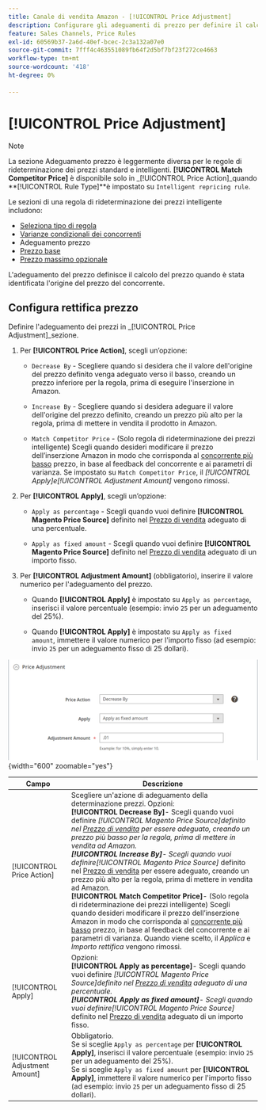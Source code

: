 ```yaml
---
title: Canale di vendita Amazon - [!UICONTROL Price Adjustment]
description: Configurare gli adeguamenti di prezzo per definire il calcolo del prezzo dopo aver identificato l'origine del prezzo del concorrente Amazon.
feature: Sales Channels, Price Rules
exl-id: 60569b37-2a6d-40ef-bcec-2c3a132a07e0
source-git-commit: 7fff4c463551089fb64f2d5bf7bf23f272ce4663
workflow-type: tm+mt
source-wordcount: '418'
ht-degree: 0%

---
```


# [!UICONTROL Price Adjustment]

>[!NOTE]
>
>La sezione Adeguamento prezzo è leggermente diversa per le regole di rideterminazione dei prezzi standard e intelligenti. **[!UICONTROL Match Competitor Price]** è disponibile solo in _[!UICONTROL Price Action]_quando **[!UICONTROL Rule Type]**è impostato su `Intelligent repricing rule`.

Le sezioni di una regola di rideterminazione dei prezzi intelligente includono:

- [Seleziona tipo di regola](./intelligent-repricing-rules.md)
- [Varianze condizionali dei concorrenti](./competitor-conditional-variances.md)
- Adeguamento prezzo
- [Prezzo base](./floor-price.md)
- [Prezzo massimo opzionale](./optional-ceiling-price.md)

L&#39;adeguamento del prezzo definisce il calcolo del prezzo quando è stata identificata l&#39;origine del prezzo del concorrente.

## Configura rettifica prezzo

Definire l&#39;adeguamento dei prezzi in _[!UICONTROL Price Adjustment]_sezione.

1. Per **[!UICONTROL Price Action]**, scegli un’opzione:

   - `Decrease By` - Scegliere quando si desidera che il valore dell&#39;origine del prezzo definito venga adeguato verso il basso, creando un prezzo inferiore per la regola, prima di eseguire l&#39;inserzione in Amazon.

   - `Increase By` - Scegliere quando si desidera adeguare il valore dell&#39;origine del prezzo definito, creando un prezzo più alto per la regola, prima di mettere in vendita il prodotto in Amazon.

   - `Match Competitor Price` - (Solo regola di rideterminazione dei prezzi intelligente) Scegli quando desideri modificare il prezzo dell’inserzione Amazon in modo che corrisponda al [concorrente più basso](./lowest-competitor-pricing.md) prezzo, in base al feedback del concorrente e ai parametri di varianza. Se impostato su `Match Competitor Price`, il _[!UICONTROL Apply]_e_[!UICONTROL Adjustment Amount]_ vengono rimossi.

1. Per **[!UICONTROL Apply]**, scegli un’opzione:

   - `Apply as percentage` - Scegli quando vuoi definire **[!UICONTROL Magento Price Source]** definito nel [Prezzo di vendita](./listing-price.md) adeguato di una percentuale.

   - `Apply as fixed amount` - Scegli quando vuoi definire **[!UICONTROL Magento Price Source]** definito nel [Prezzo di vendita](./listing-price.md) adeguato di un importo fisso.

1. Per **[!UICONTROL Adjustment Amount]** (obbligatorio), inserire il valore numerico per l&#39;adeguamento del prezzo.

   - Quando **[!UICONTROL Apply]** è impostato su `Apply as percentage`, inserisci il valore percentuale (esempio: invio `25` per un adeguamento del 25%).

   - Quando **[!UICONTROL Apply]** è impostato su `Apply as fixed amount`, immettere il valore numerico per l&#39;importo fisso (ad esempio: invio `25` per un adeguamento fisso di 25 dollari).

![Regola di rideterminazione prezzi intelligente - Adeguamento prezzo](assets/amazon-price-adjustment.png){width="600" zoomable="yes"}

| Campo | Descrizione |
|--------------------------------|-------------------------------------------------------------------------------------------------------------------------------------------------------------------------------------------------------------------------------------------------------------------------------------------------------------------------------------------------------------------------------------------------------------------------------------------------------------------------------------------------------------------------------------------------------------------------------------------------------------------------------------------------------------------------------------------------------------------------------------------------------------------------------------------------------------------------------------------------------------------------------------------|
| [!UICONTROL Price Action] | Scegliere un&#39;azione di adeguamento della determinazione prezzi. Opzioni:<br>**[!UICONTROL Decrease By]**- Scegli quando vuoi definire _[!UICONTROL Magento Price Source]_definito nel [Prezzo di vendita](./listing-price.md) per essere adeguato, creando un prezzo più basso per la regola, prima di mettere in vendita ad Amazon.<br>**[!UICONTROL Increase By]**- Scegli quando vuoi definire_[!UICONTROL Magento Price Source]_ definito nel [Prezzo di vendita](./listing-price.md) per essere adeguato, creando un prezzo più alto per la regola, prima di mettere in vendita ad Amazon.<br>**[!UICONTROL Match Competitor Price]**- (Solo regola di rideterminazione dei prezzi intelligente) Scegli quando desideri modificare il prezzo dell’inserzione Amazon in modo che corrisponda al [concorrente più basso](./lowest-competitor-pricing.md) prezzo, in base al feedback del concorrente e ai parametri di varianza. Quando viene scelto, il _Applica_ e _Importo rettifica_ vengono rimossi. |
| [!UICONTROL Apply] | Opzioni:<br>**[!UICONTROL Apply as percentage]**- Scegli quando vuoi definire _[!UICONTROL Magento Price Source]_definito nel [Prezzo di vendita](./listing-price.md) adeguato di una percentuale.<br>**[!UICONTROL Apply as fixed amount]**- Scegli quando vuoi definire_[!UICONTROL Magento Price Source]_ definito nel [Prezzo di vendita](./listing-price.md) adeguato di un importo fisso. |
| [!UICONTROL Adjustment Amount] | Obbligatorio.<br>Se si sceglie `Apply as percentage` per **[!UICONTROL Apply]**, inserisci il valore percentuale (esempio: invio `25` per un adeguamento del 25%).<br>Se si sceglie `Apply as fixed amount` per **[!UICONTROL Apply]**, immettere il valore numerico per l&#39;importo fisso (ad esempio: invio `25` per un adeguamento fisso di 25 dollari). |
